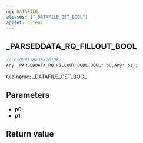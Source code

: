 ```yaml
---
ns: DATAFILE
aliases: ["_DATAFILE_GET_BOOL"]
apiset: client
---
```

## _PARSEDDATA_RQ_FILLOUT_BOOL

```c
// 0x0D9138F3F8261DF7
Any _PARSEDDATA_RQ_FILLOUT_BOOL(BOOL* p0,Any* p1);
```

Old name: _DATAFILE_GET_BOOL

## Parameters
* **p0**:
* **p1**:

## Return value

